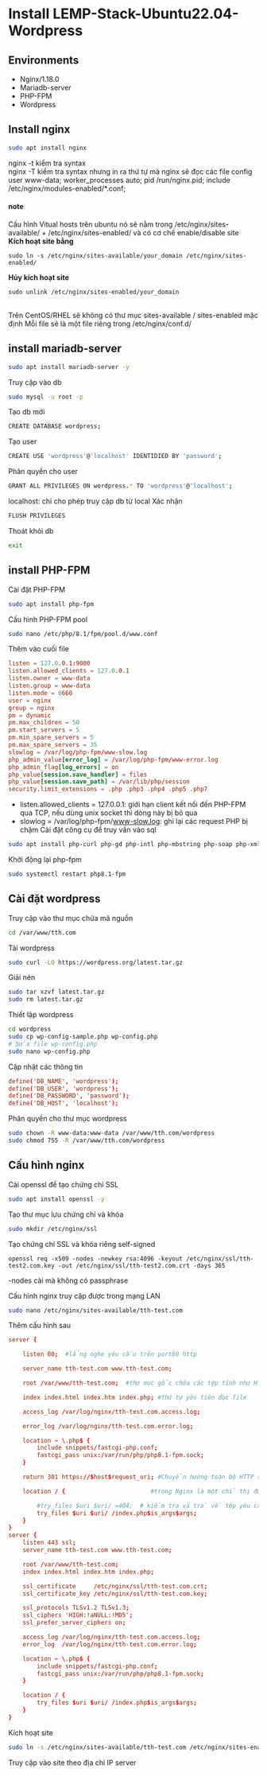 # Install LEMP-Stack-Ubuntu22.04-Wordpress
## Environments
- Nginx/1.18.0
- Mariadb-server
- PHP-FPM
- Wordpress
## Install nginx 
```sh
sudo apt install nginx
```
nginx -t kiểm tra syntax
<br>
nginx -T kiểm tra syntax nhưng in ra thứ tự mà nginx sẽ đọc các file config
<br>
user www-data; 
worker_processes auto; 
pid /run/nginx.pid; 
include /etc/nginx/modules-enabled/*.conf;
#### note
Cấu hình Vitual hosts trên ubuntu nó sẽ nằm trong /etc/nginx/sites-available/ + /etc/nginx/sites-enabled/ và có cơ chế enable/disable site
<br>
**Kích hoạt site bằng**
```
sudo ln -s /etc/nginx/sites-available/your_domain /etc/nginx/sites-enabled/
```
**Hủy kích hoạt site**
```
sudo unlink /etc/nginx/sites-enabled/your_domain
```
<br>
Trên CentOS/RHEL sẽ không có thư mục sites-available / sites-enabled mặc định
Mỗi file sẽ là một file riêng trong /etc/nginx/conf.d/
<br>

## install mariadb-server 
```sh
sudo apt install mariadb-server -y
```
Truy cập vào db
```sh
sudo mysql -u root -p
```
Tạo db mới
```sh
CREATE DATABASE wordpress;
```
Tạo user
```sh
CREATE USE 'wordpress'@'localhost' IDENTIDIED BY 'password';
``` 
Phân quyền cho user
```sh
GRANT ALL PRIVILEGES ON wordpress.* TO 'wordpress'@'localhost';
```
localhost: chỉ cho phép truy cập db từ local
Xác nhận
```sh
FLUSH PRIVILEGES
```
Thoát khỏi db
```sh
exit
```
## install PHP-FPM
Cài đặt PHP-FPM
```sh
sudo apt install php-fpm
```
Cấu hình PHP-FPM pool
```sh
sudo nano /etc/php/8.1/fpm/pool.d/www.conf
```
Thêm vào cuối file
```conf
listen = 127.0.0.1:9000
listen.allowed_clients = 127.0.0.1
listen.owner = www-data
listen.group = www-data
listen.mode = 0660
user = nginx
group = nginx
pm = dynamic
pm.max_children = 50
pm.start_servers = 5
pm.min_spare_servers = 5
pm.max_spare_servers = 35
slowlog = /var/log/php-fpm/www-slow.log
php_admin_value[error_log] = /var/log/php-fpm/www-error.log
php_admin_flag[log_errors] = on
php_value[session.save_handler] = files
php_value[session.save_path] = /var/lib/php/session
security.limit_extensions = .php .php3 .php4 .php5 .php7
```
- listen.allowed_clients = 127.0.0.1: giới hạn client kết nối đến PHP-FPM qua TCP, nếu dùng unix socket thì dòng này bị bỏ qua
- slowlog = /var/log/php-fpm/www-slow.log: ghi lại các request PHP bị chậm
Cài đặt công cụ để truy vấn vào sql
```sh
sudo apt install php-curl php-gd php-intl php-mbstring php-soap php-xml php-xmlrpc php-zip  
```
Khởi động lại php-fpm
```sh
sudo systemctl restart php8.1-fpm
```
## Cài đặt wordpress
Truy cập vào thư mục chứa mã nguồn
```sh
cd /var/www/tth.com
```
Tải wordpress
```sh
sudo curl -LO https://wordpress.org/latest.tar.gz
```
Giải nén
```sh
sudo tar xzvf latest.tar.gz
sudo rm latest.tar.gz
```
Thiết lập wordpress
```sh
cd wordpress
sudo cp wp-config-sample.php wp-config.php
# Sửa file wp-config.php
sudo nano wp-config.php
```
Cập nhật các thông tin
```conf
define('DB_NAME', 'wordpress');
define('DB_USER', 'wordpress');
define('DB_PASSWORD', 'password');
define('DB_HOST', 'localhost');
```
Phân quyền cho thư mục wordpress
```sh
sudo chown -R www-data:www-data /var/www/tth.com/wordpress
sudo chmod 755 -R /var/www/tth.com/wordpress
```
## Cấu hình nginx 
Cài openssl để tạo chứng chỉ SSL 
```sh
sudo apt install openssl -y
```
Tạo thư mục lưu chứng chỉ và khóa
```sh
sudo mkdir /etc/nginx/ssl 
```
Tạo chứng chỉ SSL và khóa riêng self-signed
```
openssl req -x509 -nodes -newkey rsa:4096 -keyout /etc/nginx/ssl/tth-test2.com.key -out /etc/nginx/ssl/tth-test2.com.crt -days 365
```
-nodes cài mà không có passphrase
<br>

Cấu hình nginx truy cập được trong mạng LAN
```sh
sudo nano /etc/nginx/sites-available/tth-test.com
```
Thêm cấu hình sau
```conf
server {

    listen 80;  #lắng nghe yêu cầu trên port80 http

    server_name tth-test.com www.tth-test.com;

    root /var/www/tth-test.com;  #thư mục gốc chứa các tệp tĩnh như HTML, CSS, JavaScript, hình ảnh, video và các tài nguyên web khác.

    index index.html index.htm index.php; #thứ tự yêu tiên đọc file

    access_log /var/log/nginx/tth-test.com.access.log;

    error_log /var/log/nginx/tth-test.com.error.log;

    location ~ \.php$ {
        include snippets/fastcgi-php.conf;
        fastcgi_pass unix:/var/run/php/php8.1-fpm.sock;
    }

    return 301 https://$host$request_uri; #Chuyển hướng toàn bộ HTTP sang HTTPS

    location / {                        #trong Nginx là một chỉ thị được sử dụng để xử lý tất cả các yêu cầu có đường dẫn bắt đầu bằng /.

        #try_files $uri $uri/ =404;  # kiểm tra và trả về tệp yêu cầu nếu có, nếu không thì trả về lỗi 404.
        try_files $uri $uri/ /index.php$is_args$args;
    }
}
server {
    listen 443 ssl;
    server_name tth-test.com www.tth-test.com;

    root /var/www/tth-test.com;
    index index.html index.htm index.php;

    ssl_certificate     /etc/nginx/ssl/tth-test.com.crt;
    ssl_certificate_key /etc/nginx/ssl/tth-test.com.key;

    ssl_protocols TLSv1.2 TLSv1.3;
    ssl_ciphers 'HIGH:!aNULL:!MD5';
    ssl_prefer_server_ciphers on;

    access_log /var/log/nginx/tth-test.com.access.log;
    error_log  /var/log/nginx/tth-test.com.error.log;

    location ~ \.php$ {
        include snippets/fastcgi-php.conf;
        fastcgi_pass unix:/var/run/php/php8.1-fpm.sock;
    }

    location / {
        try_files $uri $uri/ /index.php$is_args$args;
    }
}
```
Kích hoạt site
```sh
sudo ln -s /etc/nginx/sites-available/tth-test.com /etc/nginx/sites-enabled/
```
Truy cập vào site theo địa chỉ IP server
